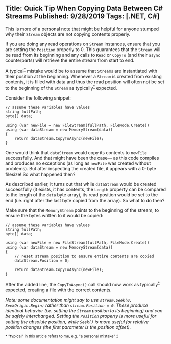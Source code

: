 Title: Quick Tip When Copying Data Between C# Streams
Published: 9/28/2019
Tags: [.NET, C#]
---

This is more of a personal note that might be helpful for anyone stumped why their `Stream` objects are not copying contents properly. 

If you are doing any read operations on `Stream` instances, ensure that you are setting the `Position` properly to 0. This guarantees that the `Stream` will be read from its beginning and any calls to `Read` or `CopyTo` (and their `async` counterparts) will retrieve the entire stream from start to end.

A typical<sup>[*](#footnote)</sup> mistake would be to assume that `Streams` are instantiated with their position at the beginning. Whenever a `Stream` is created from existing contents, it is filled with data and thus the read position will often not be set to the beginning of the `Stream` as typically<sup>[*](#footnote)</sup> expected. 

Consider the following snippet:

``` 
// assume these variables have values
string fullPath;
byte[] data;

using (var newFile = new FileStream(fullPath, FileMode.Create))
using (var dataStream = new MemoryStream(data))
{
    return dataStream.CopyToAsync(newFile);
}
```

One would think that `dataStream` would copy its contents to `newFile` successfully. And that might have been the case&mdash; as this code compiles and produces no exceptions (as long as `newFile` was created without problems). But after inspecting the created file, it appears with a 0-byte filesize! So what happened then? 

As described earlier, it turns out that while `dataStream` would be created successfully (it exists, it has contents, the `Length` property can be compared to the length of the `data` byte array), its read position would be set to the end (i.e. right after the last byte copied from the array). So what to do then?

Make sure that the `MemoryStream` points to the beginning of the stream, to ensure the bytes written to it would be copied:

``` 
// assume these variables have values
string fullPath;
byte[] data;

using (var newFile = new FileStream(fullPath, FileMode.Create))
using (var dataStream = new MemoryStream(data))
{
    // reset stream position to ensure entire contents are copied
    dataStream.Position = 0;

    return dataStream.CopyToAsync(newFile);
}
```

After the added line, the `CopyToAsync()` call should now work as typically<sup>[*](#footnote)</sup> expected, creating a file with the correct contents.

*Note: some documentation might say to use `stream.Seek(0, SeekOrigin.Begin)` rather than `stream.Position = 0`. These produce identical behavior (i.e. setting the `Stream` position to its beginning) and can be safely interchanged. Setting the `Position` property is more useful for setting the absolute position, while `Seek()` is more useful for relative position changes (the first parameter is the position offset).*

<div id="footnote"><sub>* "typical" in this article refers to me, e.g. "a personal mistake" :)</sub></div>